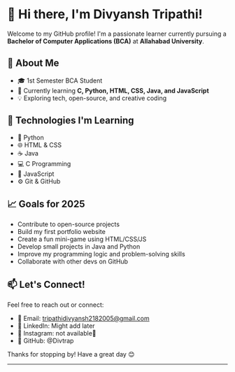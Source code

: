 # 👋 Hi there, I'm Divyansh Tripathi!

Welcome to my GitHub profile! I'm a passionate learner currently pursuing a **Bachelor of Computer Applications (BCA)** at **Allahabad University**.

## 🚀 About Me

- 🎓 1st Semester BCA Student  
- 🧠 Currently learning **C, Python, HTML, CSS, Java, and JavaScript**    
- 💡 Exploring tech, open-source, and creative coding

## 🔧 Technologies I'm Learning

- 🐍 Python  
- 🌐 HTML & CSS  
- ☕ Java  
- 💻 C Programming  
- 📜 JavaScript  
- ⚙️ Git & GitHub  

## 📈 Goals for 2025

- Contribute to open-source projects  
- Build my first portfolio website  
- Create a fun mini-game using HTML/CSS/JS  
- Develop small projects in Java and Python  
- Improve my programming logic and problem-solving skills  
- Collaborate with other devs on GitHub  

## 📫 Let's Connect!

Feel free to reach out or connect:

- 💌 Email: tripathidivyansh2182005@gmail.com  
- 🧠 LinkedIn: Might add later  
- 📸 Instagram: not available🫠 
- 🐙 GitHub: @Divtrap 

Thanks for stopping by! Have a great day 😊

---
